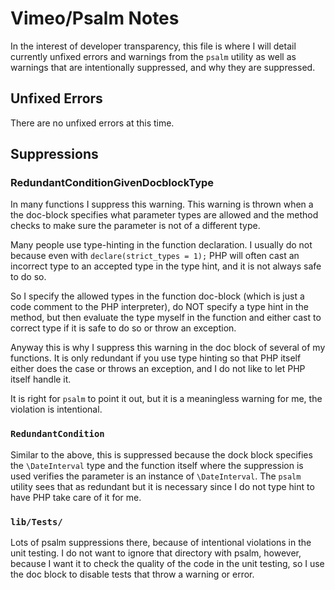 Vimeo/Psalm Notes
=================

In the interest of developer transparency, this file is where I will detail
currently unfixed errors and warnings from the `psalm` utility as well as
warnings that are intentionally suppressed, and why they are suppressed.

Unfixed Errors
--------------

There are no unfixed errors at this time.


Suppressions
------------

### RedundantConditionGivenDocblockType

In many functions I suppress this warning. This warning is thrown when a the
doc-block specifies what parameter types are allowed and the method checks to
make sure the parameter is not of a different type.

Many people use type-hinting in the function declaration. I usually do not
because even with `declare(strict_types = 1);` PHP will often cast an incorrect
type to an accepted type in the type hint, and it is not always safe to do so.

So I specify the allowed types in the function doc-block (which is just a code
comment to the PHP interpreter), do NOT specify a type hint in the method, but
then evaluate the type myself in the function and either cast to correct type
if it is safe to do so or throw an exception.

Anyway this is why I suppress this warning in the doc block of several of my
functions. It is only redundant if you use type hinting so that PHP itself
either does the case or throws an exception, and I do not like to let PHP
itself handle it.

It is right for `psalm` to point it out, but it is a meaningless warning for
me, the violation is intentional.

### `RedundantCondition`

Similar to the above, this is suppressed because the dock block specifies the
`\DateInterval` type and the function itself where the suppression is used
verifies the parameter is an instance of `\DateInterval`. The `psalm` utility
sees that as redundant but it is necessary since I do not type hint to have
PHP take care of it for me.

### `lib/Tests/`

Lots of psalm suppressions there, because of intentional violations in the
unit testing. I do not want to ignore that directory with psalm, however,
because I want it to check the quality of the code in the unit testing, so
I use the doc block to disable tests that throw a warning or error.



























